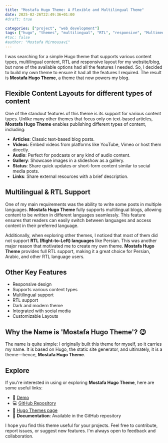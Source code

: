 ```yaml
---
title: "Mostafa Hugo Theme: A Flexible and Multilingual Theme"
date: 2025-02-26T22:49:36+01:00
#draft: true

categories: ["project", "web development"]
tags: ["hugo", "themes", "multilingual", "RTL", "responsive", "Multimedia", "dark mode", "blog"]
#toc: false
#author: "Mostafa Mirmousavi"
---
```

I was searching for a simple Hugo theme that supports various content types, multilingual content, RTL and responsive layout for my website/blog, but none of the available options had all the features I needed. So, I decided to build my own theme to ensure it had all the features I required. The result is **Mostafa Hugo Theme**, a theme that now powers my blog.

<!--more-->

## Flexible Content Layouts for different types of content

One of the standout features of this theme is its support for various content types. Unlike many other themes that focus only on text-based articles, **Mostafa Hugo Theme** enables publishing different types of content, including:

- **Articles**: Classic text-based blog posts.
- **Videos**: Embed videos from platforms like YouTube, Vimeo or host them directly.
- **Audio**: Perfect for podcasts or any kind of audio content.
- **Gallery**: Showcase images in a slideshow as a gallery.
- **Status**: Share quick updates or short-form content similar to social media posts.
- **Links**: Share external resources with a brief description.

## Multilingual & RTL Support

One of my main requirements was the ability to write some posts in multiple languages. **Mostafa Hugo Theme** fully supports multilingual blogs, allowing content to be written in different languages seamlessly. This feature ensures that readers can easily switch between languages and access content in their preferred language.

Additionally, when exploring other themes, I noticed that most of them did not support **RTL (Right-to-Left) languages** like Persian. This was another major reason that motivated me to create my own theme. **Mostafa Hugo Theme** provides full RTL support, making it a great choice for Persian, Arabic, and other RTL language users.

## Other Key Features

- Responsive design
- Supports various content types
- Multilingual support
- RTL support
- Dark and modern theme
- Integrated with social media
- Customizable Layouts

## Why the Name is 'Mostafa Hugo Theme'? 😉

The name is quite simple: I originally built this theme for myself, so it carries my name. It is based on Hugo, the static site generator, and ultimately, it is a theme—hence, **Mostafa Hugo Theme**.

## Explore

If you're interested in using or exploring **Mostafa Hugo Theme**, here are some useful links:

- 🔗 [Demo](https://mirmousaviii.github.io/mostafa-hugo-theme/)
- 💻 [GitHub Repository](https://github.com/mirmousaviii/mostafa-hugo-theme/)
- 🎨 [Hugo Themes page](https://themes.gohugo.io/themes/mostafa-hugo-theme/)
- 📖 **Documentation**: Available in the GitHub repository

I hope you find this theme useful for your projects. Feel free to contribute, report issues, or suggest new features. I'm always open to feedback and collaboration.